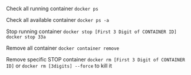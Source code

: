 Check all running container
`docker ps`

Check all available container
`docker ps -a`

Stop running container
`docker stop [First 3 Digit of CONTAINER ID]`
`docker stop 33a`

Remove all container
`docker container remove`

Remove specific STOP container 
`docker rm [First 3 Digit of CONTAINER ID]`
or 
`docker rm [3digits] --force` to kill it



